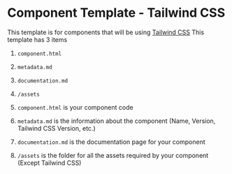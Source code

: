 # Component Template - Tailwind CSS
This template is for components that will be using [Tailwind CSS](https://tailwindcss.com/)
This template has 3 items
1. `component.html`
2. `metadata.md`
3. `documentation.md`
4. `/assets`

1. `component.html` is your component code
2. `metadata.md` is the information about the component (Name, Version, Tailwind CSS Version, etc.)
3. `documentation.md` is the documentation page for your component
4. `/assets` is the folder for all the assets required by your component (Except Tailwind CSS)
